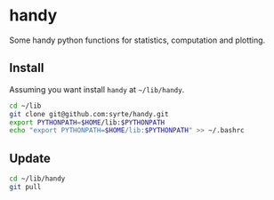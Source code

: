 # handy
Some handy python functions for statistics, computation and plotting.

## Install
Assuming you want install `handy` at `~/lib/handy`.
```bash
cd ~/lib
git clone git@github.com:syrte/handy.git
export PYTHONPATH=$HOME/lib:$PYTHONPATH
echo "export PYTHONPATH=$HOME/lib:$PYTHONPATH" >> ~/.bashrc
```

## Update

```bash
cd ~/lib/handy
git pull
```
